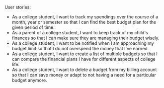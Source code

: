 User stories:
- As a college student, I want to track my spendings over the course of a month, year or semester so that I can find the best budget plan for the given period of time.
- As a parent of a college student, I want to keep track of my child's finances so that I can make sure they are managing their budget wisely.
- As a college student, I want to be notified when I am approaching my budget limit so that I do not overspend the money that I've earned.
- As a college student, I want to create a list of multiple budgets so that I can compare the financial plans I have for different aspects of college life.
- As a college student, I want to delete a budget from my billing account so that I can save money or adapt to not having a need for a particular budget anymore.
